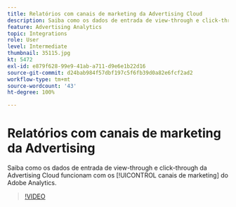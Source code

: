 ```yaml
---
title: Relatórios com canais de marketing da Advertising Cloud
description: Saiba como os dados de entrada de view-through e click-through da Advertising Cloud funcionam com os canais de marketing do Adobe Analytics.
feature: Advertising Analytics
topic: Integrations
role: User
level: Intermediate
thumbnail: 35115.jpg
kt: 5472
exl-id: e879f628-99e9-41ab-a711-d9e6e1b22d16
source-git-commit: d24bab984f57dbf197c5f6fb39d0a82e6fcf2ad2
workflow-type: tm+mt
source-wordcount: '43'
ht-degree: 100%

---
```


# Relatórios com canais de marketing da Advertising 

Saiba como os dados de entrada de view-through e click-through da Advertising Cloud funcionam com os [!UICONTROL canais de marketing] do Adobe Analytics.

>[!VIDEO](https://video.tv.adobe.com/v/40427/?quality=12&learn=on&captions=por_br)
